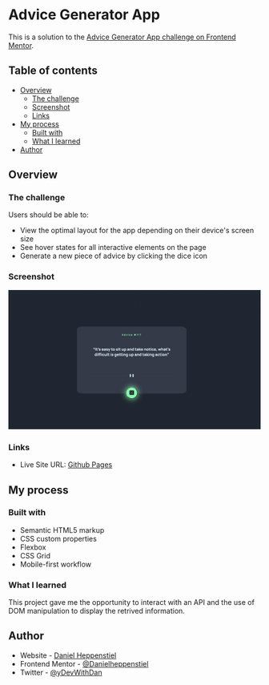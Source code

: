 #  Advice Generator App

This is a solution to the [Advice Generator App challenge on Frontend Mentor](https://www.frontendmentor.io/challenges/advice-generator-app-QdUG-13db).

## Table of contents

- [Overview](#overview)
  - [The challenge](#the-challenge)
  - [Screenshot](#screenshot)
  - [Links](#links)
- [My process](#my-process)
  - [Built with](#built-with)
  - [What I learned](#what-i-learned)
- [Author](#author)

## Overview

### The challenge

Users should be able to:

- View the optimal layout for the app depending on their device's screen size
- See hover states for all interactive elements on the page
- Generate a new piece of advice by clicking the dice icon

### Screenshot

![alt text](/images/Final%20Project.png)

### Links

- Live Site URL: [Github Pages](https://danielheppenstiel.github.io/Advice-Generator-App/)

## My process

### Built with

- Semantic HTML5 markup
- CSS custom properties
- Flexbox
- CSS Grid
- Mobile-first workflow

### What I learned

This project gave me the opportunity to interact with an API and the use of DOM manipulation to display the retrived information.

## Author

- Website - [Daniel Heppenstiel](https://github.com/Danielheppenstiel)
- Frontend Mentor - [@Danielheppenstiel](https://www.frontendmentor.io/profile/Danielheppenstiel)
- Twitter - [@yDevWithDan](https://twitter.com/DevWithDan)
